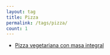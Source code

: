 ```yaml
---
layout: tag
title: Pizza
permalink: /tags/pizza/
count: 1
---
```


- [Pizza vegetariana con masa integral](https://fblupi.github.io/lacocinadelupi/2020/09/08/pizza-vegetariana-con-masa-integral/)

